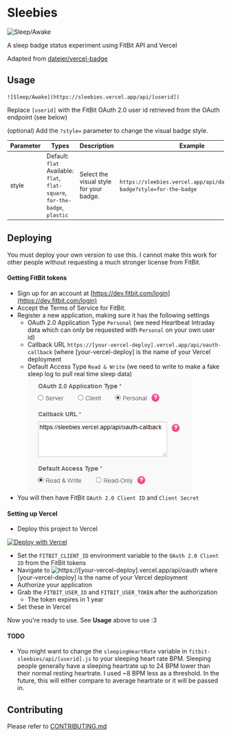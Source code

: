 # Sleebies

![Sleep/Awake](https://sleebies.vercel.app/api/[userid])

A sleep badge status experiment using FitBit API and Vercel

Adapted from [datejer/vercel-badge](https://github.com/datejer/vercel-badge)

## Usage

```
![Sleep/Awake](https://sleebies.vercel.app/api/[userid])
```

Replace `[userid]` with the FitBit OAuth 2.0 user id retrieved from the OAuth endpoint (see below)

(optional) Add the `?style=` parameter to change the visual badge style.

| Parameter | Types                                                                           | Description                             | Example                                                                       |
| --------- | ------------------------------------------------------------------------------- | --------------------------------------- | ----------------------------------------------------------------------------- |
| style     | Default: `flat`<br>Available: `flat`, `flat-square`, `for-the-badge`, `plastic` | Select the visual style for your badge. | `https://sleebies.vercel.app/api/datejer/vercel-badge?style=for-the-badge` |

## Deploying

You must deploy your own version to use this. I cannot make this work for other people without requesting a much stronger license from FitBit.

#### Getting FitBit tokens

* Sign up for an account at [https://dev.fitbit.com/login](https://dev.fitbit.com/login)
* Accept the Terms of Service for FitBit.
* Register a new application, making sure it has the following settings
  * OAuth 2.0 Application Type `Personal` (we need Heartbeat Intraday data which can only be requested with `Personal` on your own user id)
  * Callback URL `https://[your-vercel-deploy].vercel.app/api/oauth-callback` (where [your-vercel-deploy] is the name of your Vercel deployment
  * Default Access Type `Read & Write` (we need to write to make a fake sleep log to pull real time sleep data)
![settings from vercel](media/fitbit_app_settings.png)
* You will then have FitBit `OAuth 2.0 Client ID` and `Client Secret`

#### Setting up Vercel

* Deploy this project to Vercel

[![Deploy with Vercel](https://vercel.com/button)](https://vercel.com/new/git/external?repository-url=https%3A%2F%2Fgithub.com%2FCobertos%2Ffitbit-sleebies%2Ftree%2Fmaster)

* Set the `FITBIT_CLIENT_ID` environment variable to the `OAuth 2.0 Client ID` from the FitBit tokens
* Navigate to ![https://[your-vercel-deploy].vercel.app/api/oauth](https://[your-vercel-deploy].vercel.app/api/oauth) where [your-vercel-deploy] is the name of your Vercel deployment
* Authorize your application
* Grab the `FITBIT_USER_ID` and `FITBIT_USER_TOKEN` after the authorization
  * The token expires in 1 year
* Set these in Vercel

Now you're ready to use. See **Usage** above to use :3

#### TODO

* You might want to change the `sleepingHeartRate` variable in `fitbit-sleebies/api/[userid].js` to your sleeping heart rate BPM. Sleeping people generally have a sleeping heartrate up to 24 BPM lower than their normal resting heartrate. I used \~8 BPM less as a threshold. In the future, this will either compare to average heartrate or it will be passed in.

## Contributing

Please refer to [CONTRIBUTING.md](CONTRIBUTING.md)